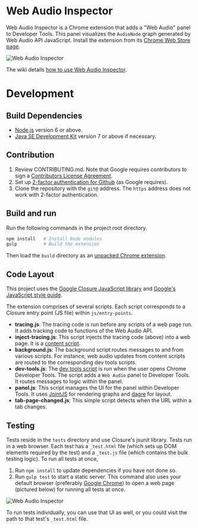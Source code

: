 # Web Audio Inspector

Web Audio Inspector is a Chrome extension that adds a "Web Audio" panel to Developer Tools. This panel visualizes the `AudioNode` graph generated by Web Audio API JavaScript. Install the extension from its [Chrome Web Store page](https://chrome.google.com/webstore/detail/web-audio-inspector/cmhomipkklckpomafalojobppmmidlgl).

![Web Audio Inspector](https://raw.githubusercontent.com/google/audion/master/wiki_content/overall%20extension.png)

The wiki details [how to use Web Audio Inspector](https://github.com/google/audion/wiki/How-to-Use).

# Development

## Build Dependencies

- [Node.js](https://nodejs.org/en/download/) version 6 or above.
- [Java SE Development Kit](http://www.oracle.com/technetwork/java/javase/downloads/index.html) version 7 or above if necessary.

## Contribution

1. Review CONTRIBUTING.md. Note that Google requires contributors to sign a [Contributors License Agreement](https://cla.developers.google.com/about/google-individual).
2. Set up [2-factor authentication for Github](https://github.com/blog/1614-two-factor-authentication) (as Google requires).
3. Clone the repository with the `git@` address. The `https` address does not work with 2-factor authentication.

## Build and run

Run the following commands in the project root directory.

```bash
npm install   # Install Node modules
gulp          # Build the extension
```

Then load the `build` directory as an [unpacked Chrome extension](https://developer.chrome.com/extensions/getstarted#unpacked).

## Code Layout

This project uses the [Google Closure JavaScript library](https://developers.google.com/closure/library/) and [Google's JavaScript style guide](https://google.github.io/styleguide/jsguide.html).

The extension comprises of several scripts. Each script corresponds to a Closure entry point (JS file) within `js/entry-points`.

* **tracing.js**: The tracing code is run before any scripts of a web page run. It adds tracking code to functions of the Web Audio API.
* **inject-tracing.js**: This script injects the tracing code (above) into a web page. It is a [content script](https://developer.chrome.com/extensions/content_scripts).
* **background.js**: The background script routes messages to and from various scripts. For instance, web audio updates from content scripts are routed to the corresponding dev tools scripts.
* **dev-tools.js**: The [dev tools script](https://developer.chrome.com/extensions/devtools#devtools-page) is run when the user opens Chrome Developer Tools. The script adds a `Web Audio` panel to Developer Tools. It routes messages to logic within the panel.
* **panel.js**: This script manages the UI for the panel within Developer Tools. It uses [JointJS](https://github.com/clientIO/joint) for rendering graphs and [dagre](https://github.com/cpettitt/dagre) for layout.
* **tab-page-changed.js**: This simple script detects when the URL within a tab changes.

## Testing

Tests reside in the `tests` directory and use Closure's jsunit library. Tests run in a web browser. Each test has a `_test.html` file (which sets up DOM elements required by the test) and a `_test.js` file (which contains the bulk testing logic). To run all tests at once,

1. Run `npm install` to update dependencies if you have not done so.
2. Run `gulp test` to start a static server. This command also uses your default browser (preferably [Google Chrome](https://www.google.com/chrome/)) to open a web page (pictured below) for running all tests at once.

![Web Audio Inspector](https://raw.githubusercontent.com/google/audion/master/wiki_content/closure%20test%20runner.png)

To run tests individually, you can use that UI as well, or you could visit the path to that test's `_test.html` file.
